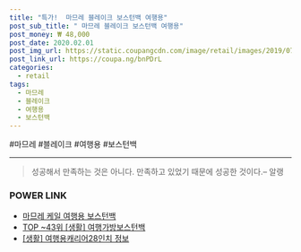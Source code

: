 ```yaml
--- 
title: "특가!  마므레 블레이크 보스턴백 여행용" 
post_sub_title: " 마므레 블레이크 보스턴백 여행용" 
post_money: ₩ 48,000 
post_date: 2020.02.01 
post_img_url: https://static.coupangcdn.com/image/retail/images/2019/07/10/18/4/addc3a5b-ff01-44cb-bc05-844836dd6226.jpg 
post_link_url: https://coupa.ng/bnPDrL 
categories: 
  - retail 
tags: 
  - 마므레 
  - 블레이크 
  - 여행용 
  - 보스턴백 
--- 
```

  #마므레 #블레이크 #여행용 #보스턴백 
<hr> 

> 성공해서 만족하는 것은 아니다. 만족하고 있었기 때문에 성공한 것이다.– 알랭 


### POWER LINK

* <a href="https://blog.naver.com/santokki14/221783836634" target="_blank">마므레 케일 여행용 보스턴백</a>
* <a href="https://blog.naver.com/an0733/221792133553" target="_blank"> TOP ~43위 [생활] 여행가방보스턴백</a>
* <a href="https://blog.naver.com/fash111/221767470883" target="_blank"> [생활] 여행용캐리어28인치 정보 </a>
